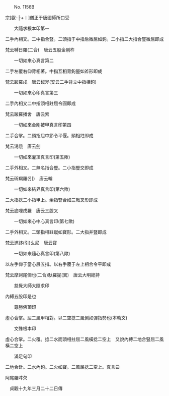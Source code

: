 ﻿　　No. 1156B

宗[叡-├+〡]僧正于唐國師所口受

　　大隨求根本印第一

二手內相叉。二中指合豎。二頭指于中指后微屈如鉤。二小指二大指合豎微屈即成

梵云嚩日羅(二合)　唐云五股金剛杵

　　一切如來心真言第二

二手左覆右仰背相著。中指互相背鉤豎如斧形即成

梵云跛羅戌　唐云鉞斧(安云二手背立中指相鉤)

　　一切如來心印真言第三

二手內相叉二中指頭相跓屈令圓即成

梵云跛羅播舍　唐云索

　　一切如來金剛被甲真言印第四

二手合掌。二頭指屈中節令平偃。頭相跓即成

梵云渴誐　唐云劍

　　一切如來灌頂真言印(第五歟)

二手外相叉。二無名指合豎。二小指豎交即成

梵云斫羯羅(引)　唐云輪

　　一切如來結界真言印(第六歟)

二大指捻二小指甲上。余指豎合如三戟叉形即成

梵云底哩戌羅　唐云三股叉

　　一切如來心中心真言印(第七歟)

二手外相叉。二頭指相跓蹴如寶形。二大指并豎即成

梵云進跢(引)么尼　唐云寶

　　一切如來隨心真言印(第八歟)

以左手仰于當心展五指。以右手覆于左上相合令平即成

梵云摩訶尾儞也(二合)馱羅抳(異)　唐云大明總持

　　慈覺大師大隨求印

內縛五股印是也

　　尊勝佛頂印

虛心合掌。屈二風甲相對。以二空捻二風側如彈指勢也(本軌文)

　　文殊根本印

虛心合掌。二火覆。捻二水而頭相拄屈二風橫捻二空上　又說內縛二地合豎屈二風橫二空上

　　滿足句印

二地合針。二水內鉤。二火如寶。二風屈捻二空上。真言曰

阿尾羅吽欠





　貞觀十九年三月二十二日傳
